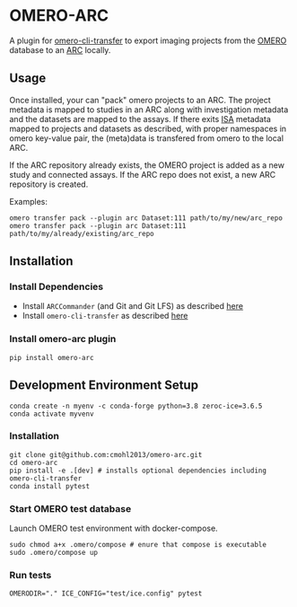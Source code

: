 # OMERO-ARC

A plugin for [omero-cli-transfer](https://github.com/ome/omero-cli-transfer) to export imaging projects from the [OMERO](https://www.openmicroscopy.org/omero/) database to an [ARC](https://nfdi4plants.github.io/nfdi4plants.knowledgebase/start-here/) locally.

## Usage

Once installed, your can "pack" omero projects to an ARC. The project metadata is mapped to studies in an ARC along with investigation metadata and the datasets are mapped to the assays. If there exits [ISA](https://isa-specs.readthedocs.io/en/latest/isamodel.html#) metadata mapped to projects and datasets as described, with proper namespaces in omero key-value pair, the (meta)data is transfered from omero to the local ARC.

If the ARC repository already exists, the OMERO project is added as a new study and connected assays. If the ARC repo does not exist, a new ARC repository is created.

Examples:
```
omero transfer pack --plugin arc Dataset:111 path/to/my/new/arc_repo
omero transfer pack --plugin arc Dataset:111 path/to/my/already/existing/arc_repo
```

## Installation


### Install Dependencies

* Install `ARCCommander` (and Git and Git LFS) as described [here](https://nfdi4plants.org/nfdi4plants.knowledgebase/docs/ArcCommanderManual/index-setup.html)
* Install `omero-cli-transfer` as described [here](https://github.com/ome/omero-cli-transfer)

### Install omero-arc plugin

```
pip install omero-arc
```

## Development Environment Setup
```
conda create -n myenv -c conda-forge python=3.8 zeroc-ice=3.6.5
conda activate myvenv
```

### Installation
```
git clone git@github.com:cmohl2013/omero-arc.git
cd omero-arc
pip install -e .[dev] # installs optional dependencies including omero-cli-transfer
conda install pytest

```

### Start OMERO test database

Launch OMERO test environment with docker-compose.
```
sudo chmod a+x .omero/compose # enure that compose is executable
sudo .omero/compose up
```

### Run tests
```
OMERODIR="." ICE_CONFIG="test/ice.config" pytest
```
